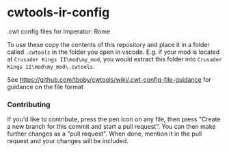 # cwtools-ir-config
.cwt config files for Imperator: Rome

To use these copy the contents of this repository and place it in a folder called `.cwtools` in the folder you open in vscode. E.g. if your mod is located at `Crusader Kings II\mod\my_mod`, you would extract this folder into `Crusader Kings II\mod\my_mod\.cwtools`.

See https://github.com/tboby/cwtools/wiki/.cwt-config-file-guidance for guidance on the file format

### Contributing
If you'd like to contribute, press the pen icon on any file, then press "Create a new branch for this commit and start a pull request". You can then make further changes as a "pull request". When done, mention it in the pull request and your changes will be included.
